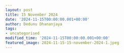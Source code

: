 ```yaml
---
layout: post
title: 15 November 2024
date: '2024-11-15T00:00:00.001+00:00'
author: Dedunu Dhananjaya
tags:
- uncategorised
modified_time: '2024-11-15T00:00:00.001+00:00'
featured_image: 2024-11-15-15-november-2024-1.jpeg
---
```

